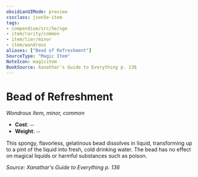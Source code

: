 ```yaml
---
obsidianUIMode: preview
cssclass: json5e-item
tags:
- compendium/src/5e/xge
- item/rarity/common
- item/tier/minor
- item/wondrous
aliases: ["Bead of Refreshment"]
SourceType: "Magic Item"
NoteIcon: magicitem
BookSource: Xanathar's Guide to Everything p. 136
---
```

# Bead of Refreshment
*Wondrous Item, minor, common*  

- **Cost**: ⏤
- **Weight**: ⏤

This spongy, flavorless, gelatinous bead dissolves in liquid, transforming up to a pint of the liquid into fresh, cold drinking water. The bead has no effect on magical liquids or harmful substances such as poison.

*Source: Xanathar's Guide to Everything p. 136*